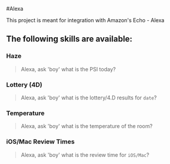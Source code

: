 #Alexa

This project is meant for integration with Amazon's Echo - Alexa

## The following skills are available:

### Haze
> Alexa, ask 'boy' what is the PSI today?

### Lottery (4D)
> Alexa, ask 'boy' what is the lottery/4.D results for `date`?

### Temperature
> Alexa, ask 'boy' what is the temperature of the room?

### iOS/Mac Review Times
> Alexa, ask 'boy' what is the review time for `iOS/Mac`?
